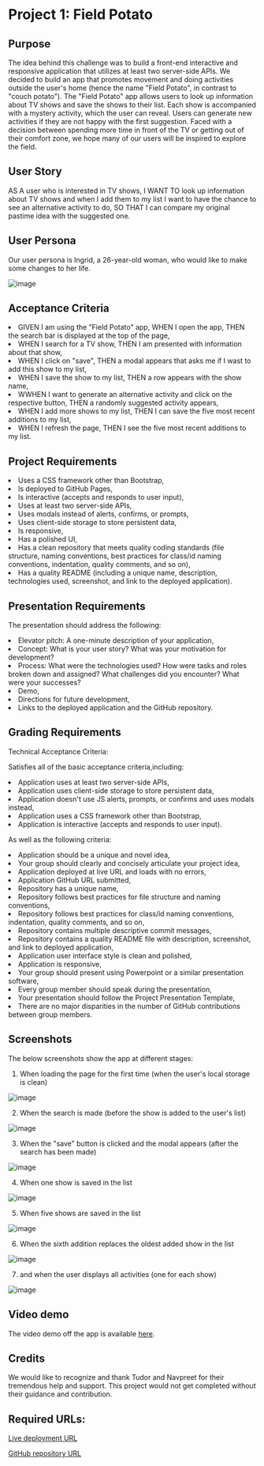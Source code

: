 <h1>Project 1: Field Potato</h1>

<h2>Purpose</h2>
<p>The idea behind this challenge was to build a front-end interactive and responsive application that utilizes at least two server-side APIs. We decided to build an app that promotes movement and doing activities outside the user's home (hence the name "Field Potato", in contrast to "couch potato"). The "Field Potato" app allows users to look up information about TV shows and save the shows to their list. Each show is accompanied with a mystery activity, which the user can reveal. Users can generate new activities if they are not happy with the first suggestion. Faced with a decision between spending more time in front of the TV or getting out of their comfort zone, we hope many of our users will be inspired to explore the field.</p>

<h2>User Story</h2>
<p>AS A user who is interested in TV shows, I WANT TO look up information about TV shows and when I add them to my list I want to have the chance to see an alternative activity to do, SO THAT I can compare my original pastime idea with the suggested one.
</p>

<h2>User Persona</h2>
<p>Our user persona is Ingrid, a 26-year-old woman, who would like to make some changes to her life.</p>

![image](https://github.com/tornicke/field-potato/blob/writing-readme/Assets/images/Persona.png)

<h2>Acceptance Criteria</h2>
<li>GIVEN I am using the "Field Potato" app, WHEN I open the app, THEN the search bar is displayed at the top of the page,</li>
<li>WHEN I search for a TV show, THEN I am presented with information about that show,</li>
<li>WHEN I click on "save", THEN a modal appears that asks me if I wast to add this show to my list,</li>
<li>WHEN I save the show to my list, THEN a row appears with the show name,</li>
<li>WWHEN I want to generate an alternative activity and click on the respective button, THEN a randomly suggested activity appears,</li>
<li>WHEN I add more shows to my list, THEN I can save the five most recent additions to my list,</li>
<li>WHEN I refresh the page, THEN I see the five most recent additions to my list.</li>

<h2>Project Requirements</h2>
<li>Uses a CSS framework other than Bootstrap,</li>
<li>Is deployed to GitHub Pages,</li>
<li>Is interactive (accepts and responds to user input),</li>
<li>Uses at least two server-side APIs,</li>
<li>Uses modals instead of alerts, confirms, or prompts,</li>
<li>Uses client-side storage to store persistent data,</li>
<li>Is responsive,</li>
<li>Has a polished UI,</li>
<li>Has a clean repository that meets quality coding standards (file structure, naming conventions, best practices for class/id naming conventions, indentation, quality comments, and so on),</li>
<li>Has a quality README (including a unique name, description, technologies used, screenshot, and link to the deployed application).</li>

<h2>Presentation Requirements</h2>
<p>The presentation should address the following:</p>
<li>Elevator pitch: A one-minute description of your application,</li>
<li>Concept: What is your user story? What was your motivation for development?</li>
<li>Process: What were the technologies used? How were tasks and roles broken down and assigned? What challenges did you encounter? What were your successes?</li>
<li>Demo,</li>
<li>Directions for future development,</li>
<li>Links to the deployed application and the GitHub repository.</li>

<h2>Grading Requirements</h2>
<p>Technical Acceptance Criteria:</p>
<p>Satisfies all of the basic acceptance criteria,including:</p>
<li>Application uses at least two server-side APIs,</li>
<li>Application uses client-side storage to store persistent data,</li>
<li>Application doesn't use JS alerts, prompts, or confirms and uses modals instead,</li>
<li>Application uses a CSS framework other than Bootstrap,</li>
<li>Application is interactive (accepts and responds to user input).</li>
<p>As well as the following criteria:</p>
<li>Application should be a unique and novel idea,</li>
<li>Your group should clearly and concisely articulate your project idea,</li>
<li>Application deployed at live URL and loads with no errors,</li>
<li>Application GitHub URL submitted,</li>
<li>Repository has a unique name,</li>
<li>Repository follows best practices for file structure and naming conventions,</li>
<li>Repository follows best practices for class/id naming conventions, indentation, quality comments, and so on,</li>
<li>Repository contains multiple descriptive commit messages,</li>
<li>Repository contains a quality README file with description, screenshot, and link to deployed application,</li>
<li>Application user interface style is clean and polished,</li>
<li>Application is responsive,</li>
<li>Your group should present using Powerpoint or a similar presentation software,</li>
<li>Every group member should speak during the presentation,</li>
<li>Your presentation should follow the Project Presentation Template,</li>
<li>There are no major disparities in the number of GitHub contributions between group members.</li>

<h2>Screenshots</h2>

The below screenshots show the app at different stages:

1. When loading the page for the first time (when the user's local storage is clean)

![image](https://github.com/tornicke/field-potato/blob/a0b65e68b7b14b9d35eaf2abc7a01c413badcfae/Assets/images/Screenshot1.png)

2. When the search is made (before the show is added to the user's list)

![image](https://github.com/tornicke/field-potato/blob/a0b65e68b7b14b9d35eaf2abc7a01c413badcfae/Assets/images/Screenshot2.png)

3. When the "save" button is clicked and the modal appears (after the search has been made)

![image](https://github.com/tornicke/field-potato/blob/a0b65e68b7b14b9d35eaf2abc7a01c413badcfae/Assets/images/Screenshot3.png)

4. When one show is saved in the list

![image](https://github.com/tornicke/field-potato/blob/a0b65e68b7b14b9d35eaf2abc7a01c413badcfae/Assets/images/Screenshot4.png)

5. When five shows are saved in the list

![image](https://github.com/tornicke/field-potato/blob/a0b65e68b7b14b9d35eaf2abc7a01c413badcfae/Assets/images/Screenshot5.png)

6. When the sixth addition replaces the oldest added show in the list

![image](https://github.com/tornicke/field-potato/blob/a0b65e68b7b14b9d35eaf2abc7a01c413badcfae/Assets/images/Screenshot6.png)

7. and when the user displays all activities (one for each show)

![image](https://github.com/tornicke/field-potato/blob/a0b65e68b7b14b9d35eaf2abc7a01c413badcfae/Assets/images/Screenshot7.png)

<h2>Video demo</h2>

The video demo off the app is available [here](https://drive.google.com/file/d/1GD2hbupHEryUdrUq-ii0JVg1WvgxpxZ0/view?usp=sharing).

<h2>Credits</h2>

We would like to recognize and thank Tudor and Navpreet for their tremendous help and support. This project would not get completed without their guidance and contribution.

<h2>Required URLs:</h2>

[Live deployment URL](https://tornicke.github.io/field-potato/)

[GitHub repository URL](https://github.com/tornicke/field-potato)
